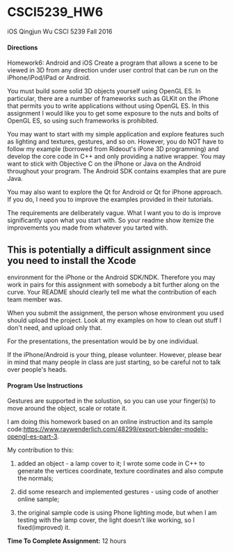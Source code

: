 # CSCI5239_HW6
iOS
Qingjun Wu
CSCI 5239 Fall 2016

#### Directions
Homework6: Android and iOS
Create a program that allows a scene to be viewed in 3D from any direction
under user control that can be run on the iPhone/iPod/iPad or Android.


You must build some solid 3D objects yourself using OpenGL ES.  In particular,
there are a number of frameworks such as GLKit on the iPhone that permits you
to write applications without using OpenGL ES.  In this assignment I would like
you to get some exposure to the nuts and bolts of OpenGL ES, so using such
frameworks is prohibited.


You may want to start with my simple application and explore features such as
lighting and textures, gestures, and so on.  However, you do NOT have to follow
my example (borrowed from Rideout's iPone 3D programming) and develop the core
code in C++ and only providing a native wrapper.  You may want to  stick with 
Objective C on the iPhone or Java on the Android throughout your program. The
Android SDK contains examples that are pure Java.


You may also want to explore the Qt for Android or Qt for iPhone approach.  If you do,
I need you to improve the examples provided in their tutorials.


The requirements are deliberately vague.  What I want you to do is improve significantly
upon what you start with.  So your readme show itemize the improvements you made
from whatever you tarted with.


## This is potentially a difficult assignment since you need to install the Xcode
environment for the iPhone or the Android SDK/NDK.  Therefore you may work in
pairs for this assignment with somebody a bit further along on the curve.  Your
README should clearly tell me what the contribution of each team member was.


When you submit the assignment, the person whose environment you used should
upload the project.  Look at my examples on how to clean out stuff I don't
need, and upload only that.


For the presentations, the presentation would be by one individual.


If the iPhone/Android is your thing, please volunteer.  However, please bear in
mind that many people in class are just starting, so be careful not to talk over
people's heads.



#### Program Use Instructions
Gestures are supported in the solustion, so you can use your finger(s) to move around the object, scale or rotate it. 

I am doing this homework based on an online instruction and its sample code:https://www.raywenderlich.com/48299/export-blender-models-opengl-es-part-3.  


My contribution to this: 


1. added an object - a lamp cover to it; I wrote some code in C++ to generate the vertices coordinate, texture coordinates and also compute the normals;


2. did some research and implemented gestures - using code of another online sample;


3. the original sample code is using Phone lighting mode, but when I am testing with the lamp cover, the light doesn't like working, so I fixed(improved) it. 

**Time To Complete Assignment:** 12 hours


